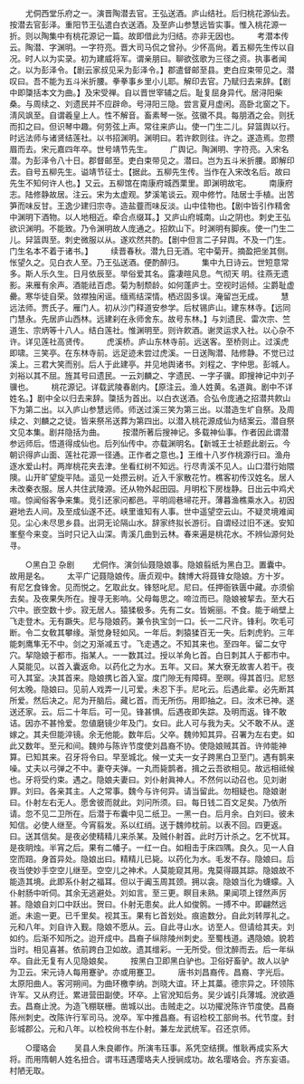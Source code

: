 <!-- { "loadSidebar": true } -->
　　尤侗西堂乐府之一。演晋陶潜去官。王弘送酒。庐山结社。后归桃花源仙去。按潜去官彭泽。重阳节王弘遣白衣送酒。及至庐山参慧远皆实事。惟入桃花源一折。则以陶集中有桃花源记一篇。故即借此为归结。亦非无因也。 
　　考潜本传云。陶潜、字渊明。一字符亮。晋大司马侃之曾孙。少怀高尙。着五柳先生传以自况。时人以为实录。初为建威将军。谓亲朋曰。聊欲弦歌为三径之资。执事者闻之。以为彭泽令。【剧云家叔见采为彭泽令。】郡遣督邮至县。吏白应束带见之。潜叹曰。吾不能为五斗米折腰。拳拳事乡里小儿耶。解印去官。乃赋归去来辞。【剧中即櫽括本文为曲。】及宋受禅。自以晋世宰辅之后。耻复屈身异代。居浔阳柴桑。与周续之、刘遗民并不应辟命。号浔阳三隐。尝言夏月虚闲。高卧北窗之下。淸风飒至。自谓羲皇上人。性不解音。畜素琴一张。弦徽不具。每朋酒之会。则抚而扣之曰。但识琴中趣。何劳弦上声。常往来庐山。使一门生二儿。舁篮舆以行。时远法师与诸贤结莲社。以书招渊明。渊明曰。若许飮则往。许之。遂造焉。忽攒眉而去。宋元嘉四年卒。世号靖节先生。 
　　广舆记。陶渊明、字符亮。入宋名潜。为彭泽令八十日。郡督邮至。吏白束带见之。潜曰。岂为五斗米折腰。即解印去。自号五柳先生。谥靖节征士。【据此。五柳先生传。当作在入宋改名后。故曰先生不知何许人也。】又云。五柳馆在南康府城西栗里。即渊明故宅。 
　　南康府志。陆修静故居。注云。宋为太虚观。梦溪笔谈云。观中修竹。陆居士手植。出苦笋而味反甘。王逸少建归宗寺。造盐虀而味反淡。山中佳物也。【剧中皆引作精舍中渊明下酒物。以人地相近。牵合点缀耳。】又庐山府城南。山之阴也。刺史王弘欲识渊明。不能致。乃令渊明故人庞通之。招飮山下。时渊明有脚疾。使一门生二儿。舁篮舆至。刺史微服以从。遂欢然共酌。【剧中但言二子舁舆。不及一门生。门生名本不着于诸书。】 
　　续晋春秋。潜九日无酒。宅中菊开。摘盈把坐其侧。怅望久之。见白衣人至。乃王弘送酒。便酌醉归。 
　　集中九日诗云。世短意常多。斯人乐久生。日月依辰至。举俗爱其名。露凄暄风息。气彻天 明。往燕无遗影。来雁有余声。酒能祛百虑。菊为制颓龄。如何蓬庐士。空视时运倾。尘爵耻虚罍。寒华徒自荣。敛襟独闲谣。缅焉结深情。栖迟固多误。淹留岂无成。 
　　慧远法师。贾氏子。雁门人。初从沙门释道安参学。后杖锡庐山。建东林寺。【远同门慧永。先居庐山西林。远建刹在永师舍东。故号东林。】与刘遗民、雷次宗、竺道生、宗炳等十八人。结白莲社。惟渊明至。则许飮酒。谢灵运求入社。以心杂不许。详见莲社高贤传。 
　　虎溪桥。庐山东林寺前。远送客。至桥则止。过溪虎即啸。三笑亭。在东林寺前。远足迹未尝过虎溪。一日送陶潜、陆修静。不觉已过溪上。三君大笑而别。后人于此建亭。并见地舆诸书。刘程之、字仲思。彭城人。刘裕以其不屈。旌其号曰遗民。一云刘麟之、字遗民、一字子骥。即搜神记中刘子骥也。 
　　桃花源记。详载武陵春剧内。【原注云。渔人姓黄。名道眞。剧中不详姓名。】剧中全以归去来辞。櫽括为首出。以白衣送酒。合弘令庞通之招潜共飮山下为第二出。以入庐山参慧远师。师送过溪三笑为第三出。以潜造生圹自祭。及周续之、刘麟之之徒。皆来祭吊送葬为第四出。以潜入桃花源成仙为结案云。潜自祭文见本集。剧幷隐括为曲。 
　　按潜所著后搜神记。多载神仙事。作者因此谓潜参远师后。悟道得成仙也。后列仙传中。亦载渊明名。【新城王士祯题此剧云。今朝识得庐山面、莲社花源一径通。正作者之意也。】王维十八岁作桃源行曰。渔舟逐水爱山村。两岸桃花夹去津。坐看红树不知远。行尽靑溪不见人。山口潜行始隈隩。山开旷望旋平陆。遥见一处攒云树。近入千家散花竹。樵客初传汉姓名。居人未改秦衣服。居人共住武陵源。还从物外起田园。月明松下房栊静。日出云中鸡犬喧。惊闻俗客争来集。竞引还家问都邑。平明闾巷埽花开。薄暮渔樵乘水入。初因避地去人间。及至成仙遂不还。峡里谁知有人事。世中遥望空云山。不疑灵境难闻见。尘心未尽思乡县。出洞无论隔山水。辞家终拟长游衍。自谓经过旧不迷。安知峯壑今来变。当时只记入山深。靑溪几曲到云林。春来遍是桃花水。不辨仙源何处寻。 


　　○黑白卫 杂剧 
　　尤侗作。演剑仙聂隐娘事。隐娘翦纸为黑白卫。置囊中。故用是名。 
　　太平广记聂隐娘传。唐贞观中。魏博大将聂锋女隐娘。方十岁。有尼乞食锋舍。见而悦之。乞取此女。锋怒叱尼。尼曰。任押衙铁匮中藏。亦须偷去矣。及夜果失所在。搜寻无影响。父母每思之。啼泣而已。隐娘被挈去。至大石穴中。嵌空数十步。寂无居人。猿猱极多。先有二女。皆婉丽。不食。能于峭壁上飞走登木。无有蹶失。尼与隐娘药。兼令执宝剑一口。长一二尺许。锋利。吹毛可断。令二女敎其攀缘。渐觉身轻如风。一年后。刺猿猱百无一失。后刺虎豹。三年能刺鹰隼无不中。剑之刃渐减五寸。飞走遇之。不知其来也。至四年。留二女守穴。挈隐娘于都市。指某人。一一数其过。授以羊角匕首。白日刺其人于都市中。人莫能见。以首入囊返命。以药化之为水。五年。又曰。某大寮无故害人若干。夜可入其室。决其首来。隐娘携匕首入室。度门隙无有障碍。至暝。得其首归。尼怒何太晚。隐娘曰。见前人戏弄一儿可爱。未忍下手。尼叱云。后遇此辈。必先断其所爱。然后决之。尼为开脑后。藏匕首。而无所伤。用即抽之。曰。汝术已神。遂送还家。云。后二十年后。可一见。锋甚惧。后遇夜即失踪。及明而返。锋不敢诘。因亦不甚怜爱。忽値磨镜少年及门。女曰。此人可与我为夫。父不敢不从。遂嫁之。其夫但能淬镜。余无他能。数年后。父卒。魏帅知其异。召署为左右吏。如此又数年。至元和间。魏帅与陈许节度使刘昌裔不协。使隐娘贼其首。许帅能神算。已知其来。召牙将令曰。早至城北。候一丈夫一女子跨黑白卫至门。遇有鹊来噪。丈夫以弓弹之不中。妻夺夫弹。一丸而毙鹊者。揖之云吾欲相见。故远相祗候也。牙将受约束。遇之。隐娘夫妻曰。刘仆射眞神人。不然何以动召也。见刘谢罪。刘曰。各亲其主。人之常事。魏今与许何异。请当留此。勿相疑也。隐娘谢曰。仆射左右无人。愿舍彼而就此。刘问所须。曰。每日钱二百文足矣。乃依所请。忽不见二卫所在。后潜于布囊中见二纸卫。一黑一白。后月余。白刘曰。彼未知信。必使人继至。今宵翦发。系以红绡。送于魏帅枕前。以表不回。四更返。曰。送其信矣。是夜必使精精儿来杀某。及贼仆射首。此时万计杀之。乞不忧耳。是夜眀烛。半宵之后。果有二幡子。一红一白。如相击于床四隅。良久。见一人自空而踣。身首异处。隐娘出曰。精精儿已毙。以药化为水。毛发不存。隐娘曰。后夜当使妙手空空儿继至。空空儿之神术。人莫能窥其用。鬼莫得蹑其踪。隐娘故不能造其境。此即系仆射之福耳。但以于阗玉周其颈。拥以衾。隐娘当化为蠛蠓。入仆射肠中听伺。其余无逃避处。刘如言。至三更。瞑目未熟。果闻项上铿然声厉甚。隐娘自刘口中跃出。贺曰。仆射无患矣。此人如俊鹘。一搏不中。即翩然远逝。未逾一更。已千里矣。视其玉。果有匕首划处。痕逾数分。自此刘转厚礼之。元和八年。刘自许入觐。隐娘不愿从。云。自此寻山水。访至人。但请给其夫。刘如约。后渐不知所之。迨开成中。昌裔子纵除陵州刺史。至蜀栈道。遇隐娘。貌若当时。相见喜甚。依前跨白卫如故。遗其缯彩。一无所受。但沈醉而去。后一年纵卒。自此无复有人见隐娘矣。 
　　按黑白卫即黑白驴也。卫俗好畜驴。故人以驴为卫云。宋元诗人每用蹇驴。亦或用蹇卫。 
　　唐书刘昌裔传。昌裔、字光后。太原阳曲人。客河朔间。为曲环檄李纳。剀晓大谊。环上其藁。德宗异之。环领陈许军。又从府迁。累进营田副使。环卒。上官涗知后务。吴少诚引兵薄城。涗欲遁去。昌裔止涗。为造飞棚联栅。凿城以出。击贼走之。以功擢涗陈许节度使。昌裔陈州刺史。改陈许行军司马。涗卒。军中推昌裔。有诏检校工部尙书。代节度。封彭城郡公。元和八年。以检校尙书左仆射。兼左龙武统军。召还京师。 


　　○璎珞会 
　　吴县人朱良卿作。所演韦珏事。系凭空结撰。惟耿再成实系大将。而用隋朝人姓名扭合。谓韦珏遇璎珞夫人授锏成功。故名璎珞会。齐东妄语。村陋无取。 
